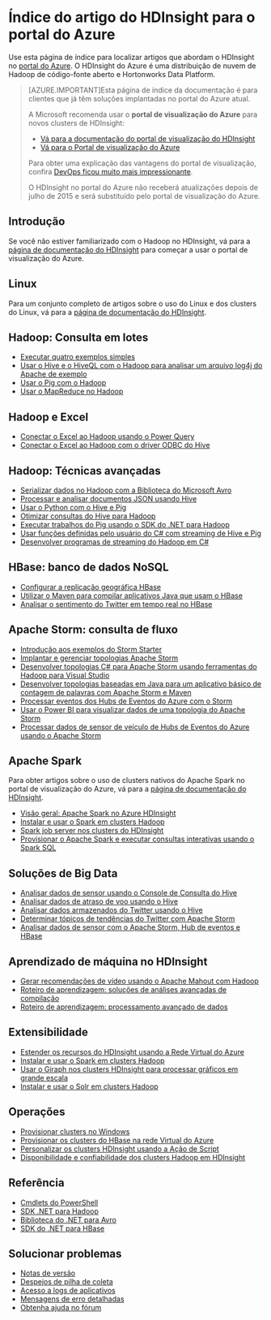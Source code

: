 <properties
   pageTitle="Índice do artigo do HDInsight para o portal do Azure | Microsoft Azure"
	description="Uma página de índice com links para artigos sobre o HDInsight no portal do Azure. A Microsoft recomenda o portal de visualização do Azure para novos clusters Hadoop no HDInsight."
	services="hdinsight"
	documentationCenter="na"
	authors="cjgronlund"
	manager="pablissima"
	editor=""/>

<tags
   ms.service="hdinsight"
	ms.devlang="na"
	ms.topic="index-page"
	ms.tgt_pltfrm="na"
	ms.workload="big-data"
	ms.date="08/17/2015"
	ms.author="cjgronlund"/>

# Índice do artigo do HDInsight para o portal do Azure

Use esta página de índice para localizar artigos que abordam o HDInsight no [portal do Azure](https://manage.windowsazure.com/). O HDInsight do Azure é uma distribuição de nuvem de Hadoop de código-fonte aberto e Hortonworks Data Platform.


> [AZURE.IMPORTANT]Esta página de índice da documentação é para clientes que já têm soluções implantadas no portal do Azure atual.
>
> A Microsoft recomenda usar o **portal de visualização do Azure** para novos clusters de HDInsight:
>
> * [Vá para a documentação do portal de visualização do HDInsight](/documentation/services/hdinsight/)
> * [Vá para o Portal de visualização do Azure](https://portal.azure.com/)
>
> Para obter uma explicação das vantagens do portal de visualização, confira [DevOps ficou muito mais impressionante](/overview/preview-portal/).
>
> O HDInsight no portal do Azure não receberá atualizações depois de julho de 2015 e será substituído pelo portal de visualização do Azure.

## Introdução

Se você não estiver familiarizado com o Hadoop no HDInsight, vá para a [página de documentação do HDInsight](/documentation/services/hdinsight/) para começar a usar o portal de visualização do Azure.

## Linux

Para um conjunto completo de artigos sobre o uso do Linux e dos clusters do Linux, vá para a [página de documentação do HDInsight](/documentation/services/hdinsight/).

## Hadoop: Consulta em lotes

* [Executar quatro exemplos simples](hdinsight-run-samples.md)
* [Usar o Hive e o HiveQL com o Hadoop para analisar um arquivo log4j do Apache de exemplo](hdinsight-use-hive.md)
* [Usar o Pig com o Hadoop](hdinsight-use-pig.md)
* [Usar o MapReduce no Hadoop](hdinsight-use-mapreduce.md)

## Hadoop e Excel

* [Conectar o Excel ao Hadoop usando o Power Query](hdinsight-connect-excel-power-query.md)
* [Conectar o Excel ao Hadoop com o driver ODBC do Hive](hdinsight-connect-excel-hive-odbc-driver.md)


## Hadoop: Técnicas avançadas

* [Serializar dados no Hadoop com a Biblioteca do Microsoft Avro](hdinsight-dotnet-avro-serialization.md)
* [Processar e analisar documentos JSON usando Hive](hdinsight-using-json-in-hive.md)
* [Usar o Python com o Hive e Pig](hdinsight-python.md)
* [Otimizar consultas do Hive para Hadoop](hdinsight-hadoop-optimize-hive-query–v1.md)
* [Executar trabalhos do Pig usando o SDK do .NET para Hadoop](hdinsight-hadoop-use-pig-dotnet-sdk-v1.md)
* [Usar funções definidas pelo usuário do C# com streaming de Hive e Pig](hdinsight-hadoop-hive-pig-udf-dotnet-csharp.md)
* [Desenvolver programas de streaming do Hadoop em C#](hdinsight-hadoop-develop-deploy-streaming-jobs.md)

## HBase: banco de dados NoSQL

* [Configurar a replicação geográfica HBase](hdinsight-hbase-geo-replication.md)
* [Utilizar o Maven para compilar aplicativos Java que usam o HBase](hdinsight-hbase-build-java-maven.md)
* [Analisar o sentimento do Twitter em tempo real no HBase](hdinsight-hbase-analyze-twitter-sentiment.md)

## Apache Storm: consulta de fluxo

* [Introdução aos exemplos do Storm Starter](hdinsight-apache-storm-tutorial-get-started-v1.md)
* [Implantar e gerenciar topologias Apache Storm](hdinsight-storm-deploy-monitor-topology.md)
* [Desenvolver topologias C# para Apache Storm usando ferramentas do Hadoop para Visual Studio](hdinsight-storm-develop-csharp-visual-studio-topology.md)
* [Desenvolver topologias baseadas em Java para um aplicativo básico de contagem de palavras com Apache Storm e Maven](hdinsight-storm-develop-java-topology.md)
* [Processar eventos dos Hubs de Eventos do Azure com o Storm](hdinsight-storm-develop-csharp-event-hub-topology.md)
* [Usar o Power BI para visualizar dados de uma topologia do Apache Storm](hdinsight-storm-power-bi-topology.md)
* [Processar dados de sensor de veículo de Hubs de Eventos do Azure usando o Apache Storm](hdinsight-storm-iot-eventhub-documentdb.md)

## Apache Spark

Para obter artigos sobre o uso de clusters nativos do Apache Spark no portal de visualização do Azure, vá para a [página de documentação do HDInsight](/documentation/services/hdinsight/).

* [Visão geral: Apache Spark no Azure HDInsight](hdinsight-apache-spark-overview.md)
* [Instalar e usar o Spark em clusters Hadoop](hdinsight-hadoop-spark-install.md)
* [Spark job server nos clusters do HDInsight](hdinsight-apache-spark-job-server.md)
* [Provisionar o Apache Spark e executar consultas interativas usando o Spark SQL](hdinsight-apache-spark-zeppelin-notebook-jupyter-spark-sql-v1.md)


## Soluções de Big Data

* [Analisar dados de sensor usando o Console de Consulta do Hive](hdinsight-hive-analyze-sensor-data.md)
* [Analisar dados de atraso de voo usando o Hive](hdinsight-analyze-flight-delay-data.md)
* [Analisar dados armazenados do Twitter usando o Hive](hdinsight-analyze-twitter-data.md)
* [Determinar tópicos de tendências do Twitter com Apache Storm](hdinsight-storm-twitter-trending.md)
* [Analisar dados de sensor com o Apache Storm, Hub de eventos e HBase](hdinsight-storm-sensor-data-analysis.md)

## Aprendizado de máquina no HDInsight

* [Gerar recomendações de vídeo usando o Apache Mahout com Hadoop](hdinsight-mahout.md)
* [Roteiro de aprendizagem: soluções de análises avançadas de compilação](machine-learning-data-science-how-to-create-machine-learning-service.md)
* [Roteiro de aprendizagem: processamento avançado de dados](machine-learning-data-science-advanced-data-processing.md)

## Extensibilidade

* [Estender os recursos do HDInsight usando a Rede Virtual do Azure](hdinsight-extend-hadoop-virtual-network.md)
* [Instalar e usar o Spark em clusters Hadoop](hdinsight-hadoop-spark-install.md)
* [Usar o Giraph nos clusters HDInsight para processar gráficos em grande escala](hdinsight-hadoop-giraph-install-v1.md)
* [Instalar e usar o Solr em clusters Hadoop](hdinsight-hadoop-solr-install-v1.md)

## Operações

* [Provisionar clusters no Windows](hdinsight-provision-clusters-v1.md)
* [Provisionar os clusters do HBase na rede Virtual do Azure](hdinsight-hbase-provision-vnet.md)
* [Personalizar os clusters HDInsight usando a Ação de Script](hdinsight-hadoop-customize-cluster-v1.md)
* [Disponibilidade e confiabilidade dos clusters Hadoop em HDInsight](hdinsight-high-availability.md)

## Referência

* [Cmdlets do PowerShell](https://msdn.microsoft.com/library/azure/dn858087.aspx)  
* [SDK .NET para Hadoop](http://msdn.microsoft.com/library/azure/dn469975.aspx)  
* [Biblioteca do .NET para Avro](https://hadoopsdk.codeplex.com/wikipage?title=Avro%20Library)  
* [SDK do .NET para HBase](https://www.nuget.org/packages/Microsoft.HBase.Client/)  

## Solucionar problemas

* [Notas de versão](hdinsight-release-notes.md)
* [Despejos de pilha de coleta](hdinsight-hadoop-collect-debug-heap-dumps.md)
* [Acesso a logs de aplicativos](hdinsight-hadoop-access-yarn-app-logs.md)
* [Mensagens de erro detalhadas](hdinsight-debug-jobs.md)
* [Obtenha ajuda no fórum](https://social.msdn.microsoft.com/forums/azure/home?forum=hdinsight)

<!---HONumber=August15_HO9-->